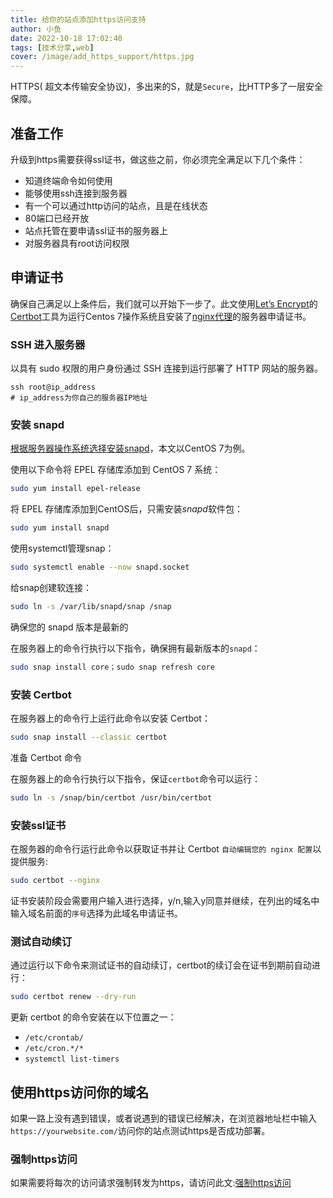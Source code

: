 ```yaml
---
title: 给你的站点添加https访问支持
author: 小鱼
date: 2022-10-18 17:02:40
tags: [技术分享,web]
cover: /image/add_https_support/https.jpg
---
```


HTTPS( 超文本传输安全协议)，多出来的S，就是`Secure`，比HTTP多了一层安全保障。

## 准备工作

升级到https需要获得ssl证书，做这些之前，你必须完全满足以下几个条件：

- 知道终端命令如何使用
- 能够使用ssh连接到服务器
- 有一个可以通过http访问的站点，且是在线状态
- 80端口已经开放
- 站点托管在要申请ssl证书的服务器上
- 对服务器具有root访问权限

## 申请证书

确保自己满足以上条件后，我们就可以开始下一步了。此文使用[Let’s Encrypt](https://letsencrypt.org/)的[Certbot](https://certbot.eff.org/)工具为运行Centos 7操作系统且安装了[nginx代理](https://docs.nginx.com/?_ga=2.132174473.629001847.1666085257-300779752.1666085257)的服务器申请证书。

### SSH 进入服务器

以具有 sudo 权限的用户身份通过 SSH 连接到运行部署了 HTTP 网站的服务器。

```shell
ssh root@ip_address
# ip_address为你自己的服务器IP地址
```

### 安装 snapd

[根据服务器操作系统选择安装snapd](https://snapcraft.io/docs/installing-snapd/)，本文以CentOS 7为例。

使用以下命令将 EPEL 存储库添加到 CentOS 7 系统：

```bash
sudo yum install epel-release
```

将 EPEL 存储库添加到CentOS后，只需安装*snapd*软件包：

```bash
sudo yum install snapd
```

使用systemctl管理snap：

```bash
sudo systemctl enable --now snapd.socket
```

给snap创建软连接：

```bash
sudo ln -s /var/lib/snapd/snap /snap
```

确保您的 snapd 版本是最新的

在服务器上的命令行执行以下指令，确保拥有最新版本的`snapd`：

```bash
sudo snap install core；sudo snap refresh core
```

### 安装 Certbot

在服务器上的命令行上运行此命令以安装 Certbot：

```bash
sudo snap install --classic certbot
```

准备 Certbot 命令

在服务器上的命令行执行以下指令，保证`certbot`命令可以运行：

```bash
sudo ln -s /snap/bin/certbot /usr/bin/certbot
```

### 安装ssl证书

在服务器的命令行运行此命令以获取证书并让 Certbot `自动编辑您的 nginx 配置`以提供服务:

```bash
sudo certbot --nginx
```

证书安装阶段会需要用户输入进行选择，y/n,输入y同意并继续，在列出的域名中输入域名前面的`序号`选择为此域名申请证书。

### 测试自动续订

通过运行以下命令来测试证书的自动续订，certbot的续订会在证书到期前自动进行：

```bash
sudo certbot renew --dry-run
```

更新 certbot 的命令安装在以下位置之一：

- `/etc/crontab/`
- `/etc/cron.*/*`
- `systemctl list-timers`

## 使用https访问你的域名

如果一路上没有遇到错误，或者说遇到的错误已经解决，在浏览器地址栏中输入`https://yourwebsite.com/`访问你的站点测试https是否成功部署。

### 强制https访问

如果需要将每次的访问请求强制转发为https，请访问此文:[强制https访问](http://afish.org/2022/09/25/force-https/)
